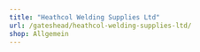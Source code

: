 ```yaml
---
title: "Heathcol Welding Supplies Ltd"
url: /gateshead/heathcol-welding-supplies-ltd/
shop: Allgemein
---
```

